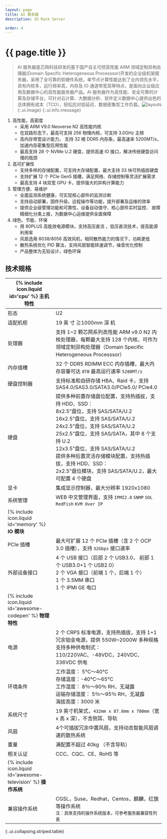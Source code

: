 ```yaml
---
layout: page
title: AI 服务器
description: 2U Rack Server

order: 4
---
```

# {{ page.title }}

> AI 服务器是芯网科技研发的基于国产自主可控高性能  ARM  领域定制异构处理器(Domain Specific Heterogeneous Processsor)开发的企业级机架服务器，采用了全可靠的软硬件系统，单节点计算性能达到了业内领先水平，具有内核多，运行频率高，内存及 IO 通道带宽高等特点，是面向企业级应用及数据中心的高性能服务器产品。AI 服务器作为高性能、安全可靠的计算及存储平台，可针对云计算、大数据分析、软件定义数据中心提供出色的总体拥有成本（TCO），轻松应对低延迟、数据密集型工作负载。![layouts](Picture.png "AI 服务器"){:.ui.image}
{:.ui.info.message}

1. 高性能，高密度
    - 采用 ARM V9.0 Neoverse N2 高性能内核
    - 在双路形态下，最高可支持 256 物理内核，可支持 3.0GHz 主频
    - 高内存带宽设计能力， 支持 32 根 DDR5 内存条，最高速率 5200MT/s，加速内存密集型应用性能
    - 最高支持 28 个 NVMe U.2 硬盘，提供高速 IO 接口，解决传统硬盘访问慢的瓶颈
9. 高可扩展性
    - 支持多样的存储配置，可支持大存储配置，最大支持 33 块可热插拔硬盘
    - 支持扩展 12 个 PCIe Gen5 插槽，满足网络、存储控制等灵活扩展需求
    - 最高支持 4 块双宽 GPU 卡，提供强大的异构计算能力
7. 管理方便、易维护
    - 全面监测系统健康，可实现核心部件的监测诊断
    - 支持自动部署，固件升级，远程操作等功能，提升部署及运维的效率
    - 提供企业级管理功能和可靠性，设备自动值守、核心部件实时监控、 故障精细化分类上报，为数据中心运维提供全面保障
4. 绿色、节能、环保
    - 用 80PLUS 高能效电源模块，支持高压直流 ，低压直流技术，提高能源利用率
    - 风扇选用 8038/8056 高效风机，相同散热能力的情况下，功耗更低
    - 散热系统优化 PID 算法，支持风扇智能转速调节，噪音优化控制
    - 产品整体为无铅设计，绿色环保

## 技术规格

| <span>{% include icon.liquid id='cpu' %} <b>主机特性</b></span> |   |
|----------|----------|
| 形态      | U2    |
| 适配机柜     | 19  英 寸 ≧1000mm  深 机     |
| 处理器      | 支持 1~2 颗芯网系列高性能 ARM v9.0 N2 内核处理器，每颗最大支持 128 个内核，可作为领域定制异构处理器（Domain Specific Heterogeneous Processsor）    |
| 内存插槽      | 32 个 DDR5 RDIMM ECC 内存插槽，最大内存容量可达 `8TB` 最高运行速率 `5200MT/s`    |
| 硬盘控制器     | 支持标准和自研存储  HBA、Raid  卡，支持  SAS4.0/SAS3.0/SATA3.0/PCIe5.0/ PCIe4.0    |
| 硬盘      | 提供多种前置存储盘位配置，支持热插拔，支持  HDD、SSD：<br>8x2.5”盘位，支持 SAS/SATA/U.2<br>16x2.5”盘位，支持 SAS/SATA/U.2<br>24x2.5”盘位，支持 SAS/SATA/U.2<br>25x2.5”盘位，支持 SAS/SATA，其中 8 个支持 U.2<br>12x3.5”盘位，支持 SAS/SATA/U.2<br>提供多种后置灵活存储模块配置，支持热插拔，支持  HDD、SSD：<br>2x2.5”盘位模块，支持 SAS/SATA/U.2，最大可配置 4  个硬盘    |
| 显卡     | 集成显示控制器，最大分辨率  1920x1080    |
| 系统管理     | WEB  中文管理界面，支持  `IPMI2.0` `SNMP` `SOL` `RedFish` `KVM Over IP`    |
| <span>{% include icon.liquid id='memory' %} <b>IO 模块 </b></span> |   |
| PCIe 插槽      | 最大可扩展 12 个 PCIe 插槽（含 2 个 OCP 3.0 插槽），支持 `32Gbps` 接口速率     |
| 外部设备接口     | 4  个  USB  接口（后部  2  个  USB3.0，  前部  1  个  USB3.0+1  个  USB2.0）<br>2 个  VGA  接口（前端  1  个，后端  1  个）<br>1 个 3.5MM  串口<br>1 个  IPMI GE  电口    |
| <span>{% include icon.liquid id='awesome-codepen' %} <b>物理特性</b></span> |   |
| 电源      | 2 个 CRPS 标准电源，支持热插拔，支持 1+1 冗余铂金电源，提供 550W~2000W 多种规格<br>支持多种供电制式：110/220VAC、-48VDC，240VDC、336VDC  供电    |
| 环境条件     | 工作温度：  5℃～40℃<br>存储温度：-40℃～65℃<br>工作湿度：  8％～90％  RH，无凝露<br>运输存储湿度：  5％～95％  RH，无凝露<br>海拔高度：3000  米    |
| 系统尺寸      | 19  英寸机架式，`432mm x 87.6mm x 780mm`（宽  x  高  x  深），不含侧耳、导轨    |
| 风扇      | 4个可插拔冗余中置风扇，支持动态智能风扇调速的散热系统    |
| 重量      | 满配置不超过  40kg  （不含导轨）    |
| 相关认证       | CCC、CQC、CE、RoHS  等    |
| <span>{% include icon.liquid id='awesome-television' %} <b>操作系统</b></span> |   |
| 兼容操作系统      | CGSL，Suse，Redhat，Centos，麒麟，红旗等操作系统<br>`注：具体支持的操作系统版本，可参考服务器兼容性列表`     |
{:.ui.collapsing.striped.table}